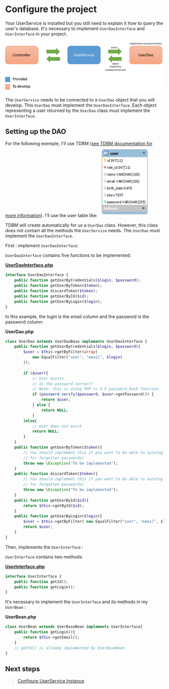 Configure the project
========================

Your UserService is installed but you still need to explain it how to query the user's database.
It's necessary to implement `UserDaoInterface` and `UserInterface` in your project.

![UserService](images/userservice_sketch.png)

The `UserService` needs to be connected to a `UserDao` object that you will develop.
This `UserDao` must implement the `UserDaoInterface`.
Each object representing a user returned by the `UserDao` class must implement the `UserInterface`.

Setting up the DAO
------------------

For the following exemple, I'll use TDBM ([see TDBM documentation for more information](http://mouf-php.com/packages/mouf/database.tdbm/index.md)).
I'll use the user table like:
![User Table](images/user_table.png)

TDBM will create automatically for us a `UserDao` class. However, this class does not contain all the methods the `UserService` needs.
The `UserDao` must implement the `UserDaoInterface`.

First : implement <code>UserDaoInterface</code>:

<code>UserDaoInterface</code> contains five functions to be implemented:

[**UserDaoInterface.php**](https://github.com/thecodingmachine/security.userservice/blob/2.0/src/Mouf/Security/UserService/UserDaoInterface.php)
```php
interface UserDaoInterface {
	public function getUserByCredentials($login, $password);
	public function getUserByToken($token);
	public function discardToken($token);
	public function getUserById($id);
	public function getUserByLogin($login);
}
```

In this example, the login is the email column and the password is the password column:

**UserDao.php**	
```php
class UserDao extends UserDaoBase implements UserDaoInterface {
	public function getUserByCredentials($login, $password){
		$user = $this->getByFilter(array(
			new EqualFilter("user", "email", $login)
		));

		if ($user){
			// User exists.
			// Is the password correct?
			// Note: this is using PHP >= 5.5 password_hash function.
			if (password_verify($password, $user->getPassword()) {
				return $user;
			} else {
				return NULL;
			}
		}else{
			// User does not exist
			return NULL;
		}
	}
	public function getUserByToken($token){
		// You should implement this if you want to be able to autolog a user by token (useful
		// for forgotten passwords)
		throw new \Exception("To be implemented");
	}
	public function discardToken($token){
		// You should implement this if you want to be able to autolog a user by token (useful
		// for forgotten passwords)
		throw new \Exception("To be implemented");
	}
	public function getUserById($id){
		return $this->getById($id);
	}
	public function getUserByLogin($login){
		$user = $this->getByFilter( new EqualFilter("user", "email", $login));
		return $user;
	}
}
```

Then, implements the <code>UserInterface</code> :

<code>UserInterface</code> contains two methods:

[**UserInterface.php**](https://github.com/thecodingmachine/security.userservice/blob/2.0/src/Mouf/Security/UserService/UserInterface.php)	
```php
interface UserInterface {
	public function getId();
	public function getLogin();
}
```

It's necessary to implement the <code>UserInterface</code> and its methods in my <code>UserBean</code> :

**UserBean.php**	
```php
class UserBean extends UserBaseBean implements UserInterface{
	public function getLogin(){
		return $this->getEmail();
	}
	// getId() is already implemented by UserBaseBean
}
```


Next steps
----------

> [Configure UserService Instance](configure_user_service.md)